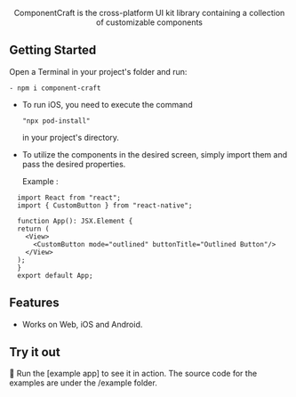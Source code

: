 
 <p align="center">ComponentCraft is the cross-platform UI kit library containing a collection of customizable components</p>
 
## Getting Started

Open a Terminal in your project's folder and run:
```
- npm i component-craft
```
- To run iOS, you need to execute the command
  ```
  "npx pod-install"
  ```
  in your project's directory.
  
- To utilize the components in the desired screen, simply import them and pass the desired properties.
  
  Example :
```
  import React from "react";
  import { CustomButton } from "react-native";

  function App(): JSX.Element {
  return (
    <View>
      <CustomButton mode="outlined" buttonTitle="Outlined Button"/>
    </View>
  );
  }
  export default App;
```
## Features

- Works on Web, iOS and Android.

## Try it out

 🙇 Run the [example app] to see it in action. The source code for the examples are under the /example folder.


